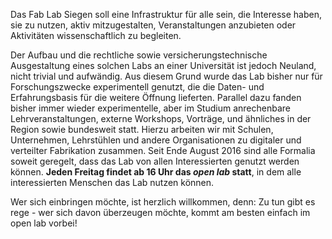 Das Fab Lab Siegen soll eine Infrastruktur für alle sein, die Interesse haben, sie zu nutzen, aktiv mitzugestalten, Veranstaltungen anzubieten oder Aktivitäten wissenschaftlich zu begleiten.  

Der Aufbau und die rechtliche sowie versicherungstechnische Ausgestaltung eines solchen Labs an einer Universität ist jedoch Neuland, nicht trivial und aufwändig. Aus diesem Grund wurde das Lab bisher nur für Forschungszwecke experimentell genutzt, die die Daten- und Erfahrungsbasis für die weitere Öffnung lieferten. Parallel dazu fanden bisher immer wieder experimentelle, aber im Studium anrechenbare Lehrveranstaltungen, externe Workshops, Vorträge, und ähnliches in der Region sowie bundesweit statt. Hierzu arbeiten wir mit Schulen, Unternehmen, Lehrstühlen und andere Organisationen zu digitaler und verteilter Fabrikation zusammen. Seit Ende August 2016 sind alle Formalia soweit geregelt, dass das Lab von allen Interessierten genutzt werden können. __Jeden Freitag findet ab 16 Uhr das _open lab_ statt__, in dem alle interessierten Menschen das Lab nutzen können.  

Wer sich einbringen möchte, ist herzlich willkommen, denn: Zu tun gibt es rege - wer sich davon überzeugen möchte, kommt am besten einfach im open lab vorbei!